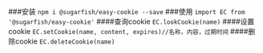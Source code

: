 ###安装
`npm i @sugarfish/easy-cookie --save`
###使用
`import EC from '@sugarfish/easy-cookie'`
####查询cookie
`EC.lookCookie(name)`
####设置cookie
`EC.setCookie(name, content, expires)//名称，内容，过期时间`
####删除cookie
`EC.deleteCookie(name)`